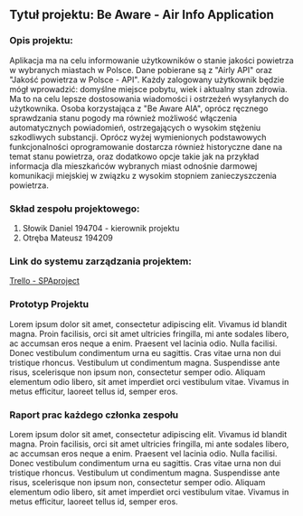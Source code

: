 ## Tytuł projektu: Be Aware - Air Info Application

### Opis projektu:
  Aplikacja ma na celu informowanie użytkowników o stanie jakości powietrza w wybranych miastach w Polsce. Dane pobierane są z "Airly API" oraz "Jakość powietrza w Polsce - API". Każdy zalogowany użytkownik będzie mógł wprowadzić: domyślne miejsce pobytu, wiek i aktualny stan zdrowia. Ma to na celu lepsze dostosowania wiadomości i ostrzeżeń wysyłanych do użytkownika. Osoba korzystająca z "Be Aware AIA", oprócz ręcznego sprawdzania stanu pogody ma również możliwość włączenia automatycznych powiadomień, ostrzegających o wysokim stężeniu szkodliwych substancji. Oprócz wyżej wymienionych podstawowych funkcjonalności oprogramowanie dostarcza również historyczne dane na temat stanu powietrza, oraz dodatkowo opcje takie jak na przykład informacja dla mieszkańców wybranych miast odnośnie darmowej komunikacji miejskiej w związku z wysokim stopniem zanieczyszczenia powietrza.

### Skład zespołu projektowego:

1. Słowik Daniel 194704 - kierownik projektu
2. Otręba Mateusz 194209

### Link do systemu zarządzania projektem:
[Trello - SPAproject](https://trello.com/b/fFfcexlA/beawareairinfoapplication)

### Prototyp Projektu
  Lorem ipsum dolor sit amet, consectetur adipiscing elit. Vivamus id blandit magna. Proin facilisis, orci sit amet ultricies fringilla, mi ante sodales libero, ac accumsan eros neque a enim. Praesent vel lacinia odio. Nulla facilisi. Donec vestibulum condimentum urna eu sagittis. Cras vitae urna non dui tristique rhoncus. Vestibulum ut condimentum magna. Suspendisse ante risus, scelerisque non ipsum non, consectetur semper odio. Aliquam elementum odio libero, sit amet imperdiet orci vestibulum vitae. Vivamus in metus efficitur, laoreet tellus id, semper eros.
  
### Raport prac każdego członka zespołu
  
  Lorem ipsum dolor sit amet, consectetur adipiscing elit. Vivamus id blandit magna. Proin facilisis, orci sit amet ultricies fringilla, mi ante sodales libero, ac accumsan eros neque a enim. Praesent vel lacinia odio. Nulla facilisi. Donec vestibulum condimentum urna eu sagittis. Cras vitae urna non dui tristique rhoncus. Vestibulum ut condimentum magna. Suspendisse ante risus, scelerisque non ipsum non, consectetur semper odio. Aliquam elementum odio libero, sit amet imperdiet orci vestibulum vitae. Vivamus in metus efficitur, laoreet tellus id, semper eros.
